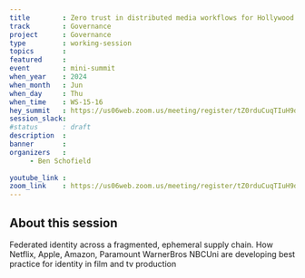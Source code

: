 ```yaml
---
title        : Zero trust in distributed media workflows for Hollywood
track        : Governance
project      : Governance
type         : working-session
topics       : 
featured     :
event        : mini-summit
when_year    : 2024
when_month   : Jun
when_day     : Thu
when_time    : WS-15-16
hey_summit   : https://us06web.zoom.us/meeting/register/tZ0rduCuqTIuH9dLT-N9m2KZQ89FoE_v4vYD
session_slack:
#status      : draft
description  :
banner       : 
organizers   :
     - Ben Schofield
    
youtube_link : 
zoom_link    : https://us06web.zoom.us/meeting/register/tZ0rduCuqTIuH9dLT-N9m2KZQ89FoE_v4vYD
---
```


## About this session
Federated identity across a fragmented, ephemeral supply chain. How Netflix, Apple, Amazon, Paramount WarnerBros NBCUni are developing best practice for identity in film and tv production
